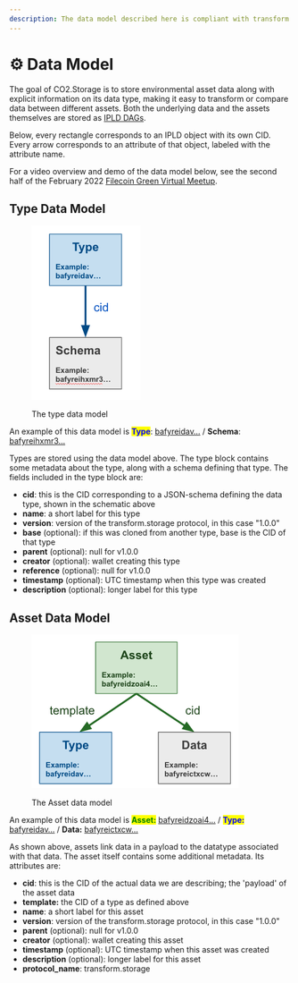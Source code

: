 ```yaml
---
description: The data model described here is compliant with transform.storage v1.0.0.
---
```


# ⚙ Data Model

The goal of CO2.Storage is to store environmental asset data along with explicit information on its data type, making it easy to transform or compare data between different assets. Both the underlying data and the assets themselves are stored as [IPLD DAGs](https://proto.school/course/ipld).&#x20;

Below, every rectangle corresponds to an IPLD object with its own CID. Every arrow corresponds to an attribute of that object, labeled with the attribute name.

For a video overview and demo of the data model below, see the second half of the February 2022 [Filecoin Green Virtual Meetup](https://www.youtube.com/watch?v=y76SP7tObas\&t=2071s).

## Type Data Model

<figure><img src="../.gitbook/assets/Screenshot 2023-02-22 at 5.44.54 PM.png" alt=""><figcaption><p>The type data model</p></figcaption></figure>

An example of this data model is <mark style="color:blue;">**Type**</mark>: [bafyreidav…](https://explore.ipld.io/#/explore/bafyreidavm5scus7dg75e2iu3ki5xc6onrbnrjyv4f7josvln2uwmo7p3u) / **Schema**: [bafyreihxmr3…](https://explore.ipld.io/#/explore/bafyreihxmr3djalvov5wbwyyk2jjswvbvirkmfhea5p6bynr7h7z7fqokm)

Types are stored using the data model above. The type block contains some metadata about the type, along with a schema defining that type. The fields included in the type block are:

* **cid**: this is the CID corresponding to a JSON-schema defining the data type, shown in the schematic above
* **name**: a short label for this type
* **version**: version of the transform.storage protocol, in this case "1.0.0"
* **base** (optional): if this was cloned from another type, base is the CID of that type
* **parent** (optional): null for v1.0.0
* **creator** (optional): wallet creating this type
* **reference** (optional): null for v1.0.0
* **timestamp** (optional): UTC timestamp when this type was created
* **description** (optional): longer label for this type

## Asset Data Model

<figure><img src="../.gitbook/assets/Screenshot 2023-02-22 at 6.03.19 PM.png" alt=""><figcaption><p>The Asset data model</p></figcaption></figure>

An example of this data model is <mark style="color:green;">**Asset:**</mark> [bafyreidzoai4…](https://explore.ipld.io/#/explore/bafyreidzoai4dm53ga6lb3mq6axt2s64uxh5x7zw4ey46rygt3jnwaw2mu) / <mark style="color:blue;">**Type:**</mark> [bafyreidav…](https://explore.ipld.io/#/explore/bafyreidavm5scus7dg75e2iu3ki5xc6onrbnrjyv4f7josvln2uwmo7p3u) / **Data:** [bafyreictxcw…](https://explore.ipld.io/#/explore/bafyreictxcwwmiymlp56zmkmk4dzdctvh645riqn2dvog44niu5hvo7nrm)

As shown above, assets link data in a payload to the datatype associated with that data. The asset itself contains some additional metadata. Its attributes are:

* **cid**: this is the CID of the actual data we are describing; the 'payload' of the asset data
* **template:** the CID of a type as defined above
* **name**: a short label for this asset
* **version**: version of the transform.storage protocol, in this case "1.0.0"
* **parent** (optional): null for v1.0.0
* **creator** (optional): wallet creating this asset
* **timestamp** (optional): UTC timestamp when this asset was created
* **description** (optional): longer label for this asset
* **protocol\_name**: transform.storage
